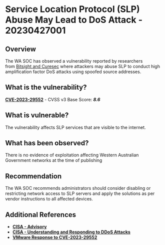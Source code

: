 # Service Location Protocol (SLP) Abuse May Lead to DoS Attack - 20230427001

## Overview

The WA SOC has observed a vulnerability reported by researchers from [Bitsight and Curesec](https://www.bitsight.com/blog/new-high-severity-vulnerability-cve-2023-29552-discovered-service-location-protocol-slp) where attackers may abuse SLP to conduct high amplification factor DoS attacks using spoofed source addresses.

## What is the vulnerability?

[**CVE-2023-29552**](https://nvd.nist.gov/vuln/detail/CVE-2023-29552) - CVSS v3 Base Score: ***8.6***

## What is vulnerable?

The vulnerability affects SLP services that are visible to the internet.

## What has been observed?

There is no evidence of exploitation affecting Western Australian Government networks at the time of publishing

## Recommendation

The WA SOC recommends administrators should consider disabling or restricting network access to SLP servers and apply the solutions as per vendor instructions to all affected devices.

## Additional References

* [**CISA - Advisory**](https://www.cisa.gov/news-events/alerts/2023/04/25/abuse-service-location-protocol-may-lead-dos-attacks)
* [**CISA - Understanding and Responding to DDoS Attacks**](https://www.cisa.gov/sites/default/files/publications/understanding-and-responding-to-ddos-attacks_508c.pdf)
* [**VMware Response to CVE-2023-29552**](https://blogs.vmware.com/security/2023/04/vmware-response-to-cve-2023-29552-reflective-denial-of-service-dos-amplification-vulnerability-in-slp.html)
